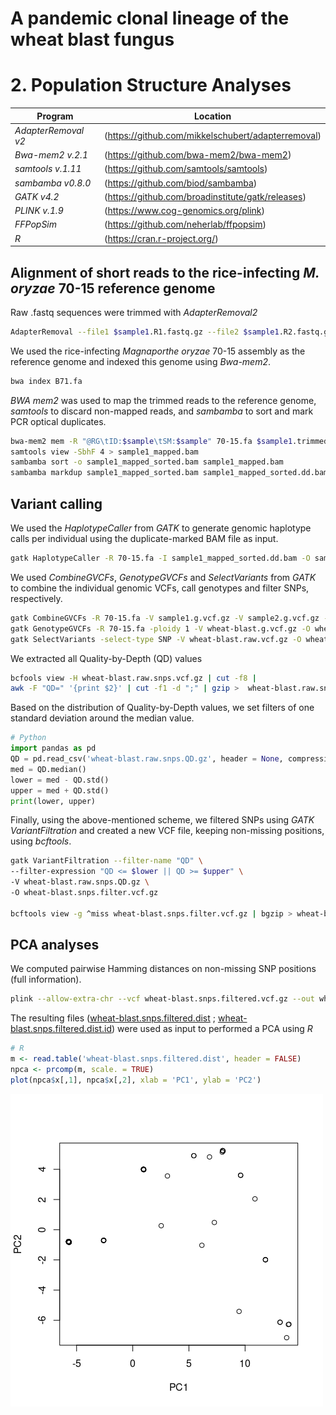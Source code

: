 # A pandemic clonal lineage of the wheat blast fungus
# 2. Population Structure Analyses

Program                  | Location
------------------------ | ----------------------------
*AdapterRemoval v2*      | (https://github.com/mikkelschubert/adapterremoval)
*Bwa-mem2 v.2.1*         | (https://github.com/bwa-mem2/bwa-mem2)
*samtools v.1.11*        | (https://github.com/samtools/samtools)
*sambamba v0.8.0*        | (https://github.com/biod/sambamba)
*GATK v4.2*              | (https://github.com/broadinstitute/gatk/releases)
*PLINK v.1.9*            | (https://www.cog-genomics.org/plink)
*FFPopSim*               | (https://github.com/neherlab/ffpopsim)
*R*                      | (https://cran.r-project.org/)

## Alignment of short reads to the rice-infecting *M. oryzae* 70-15 reference genome

Raw .fastq sequences were trimmed with *AdapterRemoval2*
```bash
AdapterRemoval --file1 $sample1.R1.fastq.gz --file2 $sample1.R2.fastq.gz --gzip --basename $sample.trimmed
```

We used the rice-infecting *Magnaporthe oryzae* 70-15 assembly as the reference genome and indexed this genome using *Bwa-mem2*.
```bash
bwa index B71.fa
```

*BWA mem2* was used to map the trimmed reads to the reference genome, *samtools* to discard non-mapped reads, and *sambamba* to sort and mark PCR optical duplicates.
```bash
bwa-mem2 mem -R "@RG\tID:$sample\tSM:$sample" 70-15.fa $sample1.trimmed.R1.fastq.gz $sample1.trimmed.R2.fastq.gz > sample1.sam
samtools view -SbhF 4 > sample1_mapped.bam
sambamba sort -o sample1_mapped_sorted.bam sample1_mapped.bam
sambamba markdup sample1_mapped_sorted.bam sample1_mapped_sorted.dd.bam
```

## Variant calling
We used the *HaplotypeCaller* from *GATK* to generate genomic haplotype calls per individual using the duplicate-marked BAM file as input.
```bash
gatk HaplotypeCaller -R 70-15.fa -I sample1_mapped_sorted.dd.bam -O sample1.g.vcf.gz
```

We used *CombineGVCFs*, *GenotypeGVCFs* and *SelectVariants* from *GATK* to combine the individual genomic VCFs, call genotypes and filter SNPs, respectively.
```bash
gatk CombineGVCFs -R 70-15.fa -V sample1.g.vcf.gz -V sample2.g.vcf.gz -V sampleN.g.vcf.gz -O wheat-blast.g.vcf.gz
gatk GenotypeGVCFs -R 70-15.fa -ploidy 1 -V wheat-blast.g.vcf.gz -O wheat-blast.raw.vcf.gz
gatk SelectVariants -select-type SNP -V wheat-blast.raw.vcf.gz -O wheat-blast.raw.snps.vcf.gz
```

We extracted all Quality-by-Depth (QD) values
```bash
bcfools view -H wheat-blast.raw.snps.vcf.gz | cut -f8 |
awk -F "QD=" '{print $2}' | cut -f1 -d ";" | gzip >  wheat-blast.raw.snps.QD.gz
```

Based on the distribution of Quality-by-Depth values, we set filters of one standard deviation around the median value.
```python
# Python
import pandas as pd
QD = pd.read_csv('wheat-blast.raw.snps.QD.gz', header = None, compression = 'gzip')
med = QD.median()
lower = med - QD.std()
upper = med + QD.std()
print(lower, upper)
```

Finally, using the above-mentioned scheme, we filtered SNPs using *GATK VariantFiltration* and created a new VCF file, keeping non-missing positions, using *bcftools*.
```bash
gatk VariantFiltration --filter-name "QD" \
--filter-expression "QD <= $lower || QD >= $upper" \
-V wheat-blast.raw.snps.QD.gz \
-O wheat-blast.snps.filter.vcf.gz

bcftools view -g ^miss wheat-blast.snps.filter.vcf.gz | bgzip > wheat-blast.snps.filtered.vcf.gz
```

## PCA analyses
We computed pairwise Hamming distances on non-missing SNP positions (full information).
```bash
plink --allow-extra-chr --vcf wheat-blast.snps.filtered.vcf.gz --out wheat-blast.snps.filtered
```

The resulting files ([wheat-blast.snps.filtered.dist](/data/02_Population_Structure/wheat-blast.snps.filtered.dist) ; [wheat-blast.snps.filtered.dist.id](/data/02_Population_Structure/wheat-blast.snps.filtered.dist.id)) were used as input to performed a PCA using *R*
```R
# R
m <- read.table('wheat-blast.snps.filtered.dist', header = FALSE)
npca <- prcomp(m, scale. = TRUE)
plot(npca$x[,1], npca$x[,2], xlab = 'PC1', ylab = 'PC2')
```
![Wheat blast PCA](/data/02_Population_Structure/Wheat_blast_PCA.png)
